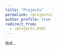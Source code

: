 ```yaml
---
title: "Projects"
permalink: /projects/
author_profile: true
redirect_from:
  - /projects.html
---
```


tbd...